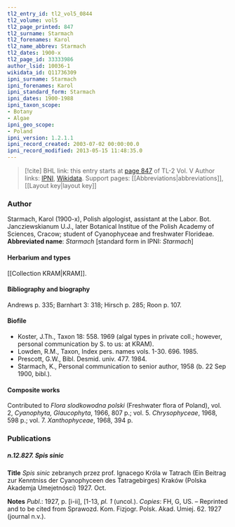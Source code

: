 ```yaml
---
tl2_entry_id: tl2_vol5_0844
tl2_volume: vol5
tl2_page_printed: 847
tl2_surname: Starmach
tl2_forenames: Karol
tl2_name_abbrev: Starmach
tl2_dates: 1900-x
tl2_page_id: 33333986
author_lsid: 10036-1
wikidata_id: Q11736309
ipni_surname: Starmach
ipni_forenames: Karol
ipni_standard_form: Starmach
ipni_dates: 1900-1988
ipni_taxon_scope: 
- Botany
- Algae
ipni_geo_scope: 
- Poland
ipni_version: 1.2.1.1
ipni_record_created: 2003-07-02 00:00:00.0
ipni_record_modified: 2013-05-15 11:48:35.0
---
```


> [!cite] BHL link: this entry starts at [page 847](https://www.biodiversitylibrary.org/page/33333986) of TL-2 Vol. V
> Author links: [IPNI](https://www.ipni.org/a/10036-1), [Wikidata](https://www.wikidata.org/wiki/Q11736309). Support pages: [[Abbreviations|abbreviations]], [[Layout key|layout key]]

### Author

Starmach, Karol (1900-x), Polish algologist, assistant at the Labor. Bot. Jancziewskianum U.J., later Botanical Institue of the Polish Academy of Sciences, Cracow; student of Cyanophyceae and freshwater Florideae. 
**Abbreviated name**: *Starmach* \[standard form in IPNI: *Starmach*\]

#### Herbarium and types

[[Collection KRAM|KRAM]].

#### Bibliography and biography

Andrews p. 335; Barnhart 3: 318; Hirsch p. 285; Roon p. 107.

#### Biofile

- Koster, J.Th., Taxon 18: 558. 1969 (algal types in private coll.; however, personal communication by S. to us: at KRAM).
- Lowden, R.M., Taxon, Index pers. names vols. 1-30. 696. 1985.
- Prescott, G.W., Bibl. Desmid. univ. 477. 1984.
- Starmach, K., Personal communication to senior author, 1958 (b. 22 Sep 1900, bibl.).

#### Composite works

Contributed to *Flora slodkowodna polski* (Freshwater flora of Poland), vol. 2, *Cyanophyta, Glaucophyta*, 1966, 807 p.; vol. 5. *Chrysophyceae*, 1968, 598 p.; vol. 7. *Xanthophyceae*, 1968, 394 p.

### Publications

##### n.12.827. Spis sinic

**Title**
*Spis sinic* zebranych przez prof. Ignacego Króla w Tatrach (Ein Beitrag zur Kenntniss der Cyanophyceen des Tatragebirges) Kraków (Polska Akademja Umejetnósci) 1927. Oct.

**Notes**
*Publ*.: 1927, p. \[i-ii\], \[1-13, *pl. 1* (uncol.). *Copies*: FH, G, US. – Reprinted and to be cited from Sprawozd. Kom. Fizjogr. Polsk. Akad. Umiej. 62. 1927 (journal n.v.).

